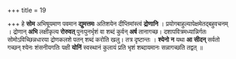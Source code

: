 +++
title = 19

+++
हे **सोम** अभिषूयमाण पवमान **द्युमत्तमः** अतिशयेन दीप्तिमांस्त्वं **द्रोणानि** । प्रयोगबाहुल्यापेक्षमेतद्बहुवचनम् । द्रोणान् **अभि** लक्षीकृत्य **रोरुवत्** पुनःपुनर्भृशं वा शब्दं कुर्वन् **अर्ष** तानागच्छ। दशापवित्रमध्यान्निर्गतः सोमोऽविच्छिन्नधारया द्रोणकलशे पतन् शब्दं करोति खलु। तत्र दृष्टान्तः । **श्येनो** **न** यथा **आ** **सीदन्** सर्वतो गच्छन् श्येनः शंसनीयगतिः पक्षी **योनिं** स्वस्थानं कुलायं प्रति भृशं शब्दायमानः सन्नागच्छति तद्वत् ॥
